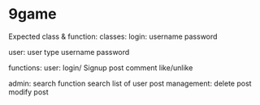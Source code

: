 # 9game
Expected class & function:
classes:
  login:
    username
    password

  user:
    user type
    username
    password
 
functions:
  user:
    login/ Signup
    post
    comment
    like/unlike
  
  admin:
    search function
      search list of user
    post management:
      delete post
      modify post
  
  
